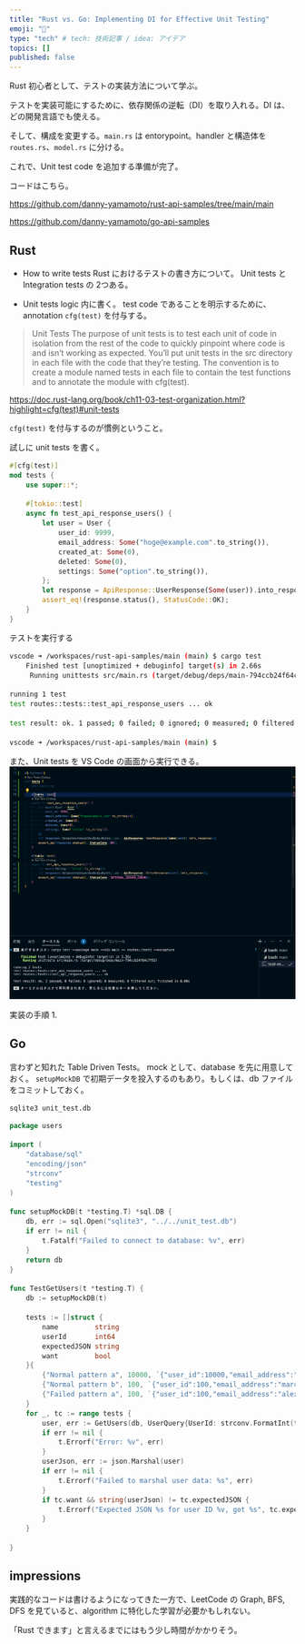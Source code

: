 ```yaml
---
title: "Rust vs. Go: Implementing DI for Effective Unit Testing"
emoji: "🚀"
type: "tech" # tech: 技術記事 / idea: アイデア
topics: []
published: false
---
```

Rust 初心者として、テストの実装方法について学ぶ。

テストを実装可能にするために、依存関係の逆転（DI）を取り入れる。DI は、どの開発言語でも使える。

そして、構成を変更する。`main.rs` は entorypoint。handler と構造体を `routes.rs`、`model.rs` に分ける。

これで、Unit test code を追加する準備が完了。

コードはこちら。

https://github.com/danny-yamamoto/rust-api-samples/tree/main/main

https://github.com/danny-yamamoto/go-api-samples

## Rust
- How to write tests
Rust におけるテストの書き方について。
Unit tests と Integration tests の 2つある。

- Unit tests
logic 内に書く。
test code であることを明示するために、annotation `cfg(test)` を付与する。

> Unit Tests
The purpose of unit tests is to test each unit of code in isolation from the rest of the code to quickly pinpoint where code is and isn’t working as expected. You’ll put unit tests in the src directory in each file with the code that they’re testing. The convention is to create a module named tests in each file to contain the test functions and to annotate the module with cfg(test).

https://doc.rust-lang.org/book/ch11-03-test-organization.html?highlight=cfg(test)#unit-tests

`cfg(test)` を付与するのが慣例ということ。

試しに unit tests を書く。

```rust:routes.rs
#[cfg(test)]
mod tests {
    use super::*;

    #[tokio::test]
    async fn test_api_response_users() {
        let user = User {
            user_id: 9999,
            email_address: Some("hoge@example.com".to_string()),
            created_at: Some(0),
            deleted: Some(0),
            settings: Some("option".to_string()),
        };
        let response = ApiResponse::UserResponse(Some(user)).into_response();
        assert_eq!(response.status(), StatusCode::OK);
    }
}
```

テストを実行する
```bash
vscode ➜ /workspaces/rust-api-samples/main (main) $ cargo test
    Finished test [unoptimized + debuginfo] target(s) in 2.66s
     Running unittests src/main.rs (target/debug/deps/main-794ccb24f64c7f92)

running 1 test
test routes::tests::test_api_response_users ... ok

test result: ok. 1 passed; 0 failed; 0 ignored; 0 measured; 0 filtered out; finished in 0.00s

vscode ➜ /workspaces/rust-api-samples/main (main) $ 
```

また、Unit tests を VS Code の画面から実行できる。
![unit test](image.png)

実装の手順
1. 

## Go
言わずと知れた Table Driven Tests。
mock として、database を先に用意しておく。
`setupMockDB` で初期データを投入するのもあり。もしくは、db ファイルをコミットしておく。

```bash
sqlite3 unit_test.db
```

```go
package users

import (
	"database/sql"
	"encoding/json"
	"strconv"
	"testing"
)

func setupMockDB(t *testing.T) *sql.DB {
	db, err := sql.Open("sqlite3", "../../unit_test.db")
	if err != nil {
		t.Fatalf("Failed to connect to database: %v", err)
	}
	return db
}

func TestGetUsers(t *testing.T) {
	db := setupMockDB(t)

	tests := []struct {
		name         string
		userId       int64
		expectedJSON string
		want         bool
	}{
		{"Normal pattern a", 10000, `{"user_id":10000,"email_address":"marc@example.com","created_at":0,"deleted":1,"settings":""}`, true},
		{"Normal pattern b", 100, `{"user_id":100,"email_address":"marc@example.com","created_at":1,"deleted":1,"settings":""}`, false},
		{"Failed pattern a", 100, `{"user_id":100,"email_address":"alex@example.com","created_at":1,"deleted":0,"settings":""}`, true},
	}
	for _, tc := range tests {
		user, err := GetUsers(db, UserQuery{UserId: strconv.FormatInt(tc.userId, 10)})
		if err != nil {
			t.Errorf("Error: %v", err)
		}
		userJson, err := json.Marshal(user)
		if err != nil {
			t.Errorf("Failed to marshal user data: %s", err)
		}
		if tc.want && string(userJson) != tc.expectedJSON {
			t.Errorf("Expected JSON %s for user ID %v, got %s", tc.expectedJSON, tc.userId, string(userJson))
		}
	}

}
```

## impressions
実践的なコードは書けるようになってきた一方で、LeetCode の Graph, BFS, DFS を見ていると、algorithm に特化した学習が必要かもしれない。

「Rust できます」と言えるまでにはもう少し時間がかかりそう。
